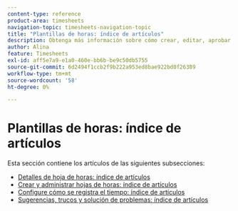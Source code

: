 ```yaml
---
content-type: reference
product-area: timesheets
navigation-topic: timesheets-navigation-topic
title: "Plantillas de horas: índice de artículos"
description: Obtenga más información sobre cómo crear, editar, aprobar y administrar plantillas de horas, perfiles de plantillas de horas y tipos de horas en las siguientes secciones.
author: Alina
feature: Timesheets
exl-id: aff5e7a9-e1a0-460e-bb6b-be9c50db5755
source-git-commit: 6d2494f1ccb2f9b222a953ed8bae922bd0f26389
workflow-type: tm+mt
source-wordcount: '58'
ht-degree: 0%

---
```


# Plantillas de horas: índice de artículos

Esta sección contiene los artículos de las siguientes subsecciones:

* [Detalles de hoja de horas: índice de artículos](../timesheets/timesheets/timesheets.md)
* [Crear y administrar hojas de horas: índice de artículos](../timesheets/create-and-manage-timesheets/create-and-manage-timesheets.md)
* [Configure cómo se registra el tiempo: índice de artículos](../timesheets/config-timesheet-prefs/configure-timesheet-preferences.md)
* [Sugerencias, trucos y solución de problemas: índice de artículos](../timesheets/tips-tricks-and-troubleshooting/tips-tricks-and-troubleshooting-timesheets.md)
